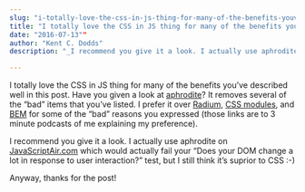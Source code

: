 ```yaml
---
slug: "i-totally-love-the-css-in-js-thing-for-many-of-the-benefits-youve-described-well-in-this-post""
title: "I totally love the CSS in JS thing for many of the benefits you’ve described well in this post.""
date: "2016-07-13""
author: "Kent C. Dodds"
description: "_I recommend you give it a look. I actually use aphrodite on JavaScriptAir.com which would actually fail your “Does your DOM change a lot in…_"

---
```


I totally love the CSS in JS thing for many of the benefits you’ve described
well in this post. Have you given a look at
[aphrodite](http://npm.im/aphrodite)? It removes several of the “bad” items that
you’ve listed. I prefer it over
[Radium](https://www.briefs.fm/3-minutes-with-kent/28),
[CSS modules](https://www.briefs.fm/3-minutes-with-kent/21), and
[BEM](https://www.briefs.fm/3-minutes-with-kent/23) for some of the “bad”
reasons you expressed (those links are to 3 minute podcasts of me explaining my
preference).

I recommend you give it a look. I actually use aphrodite on
[JavaScriptAir.com](https://javascriptair.com) which would actually fail your
“Does your DOM change a lot in response to user interaction?” test, but I still
think it’s suprior to CSS :-)

Anyway, thanks for the post!
